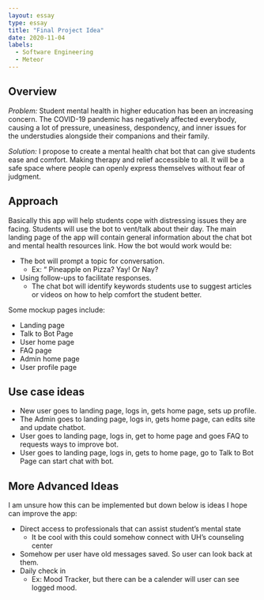 ```yaml
---
layout: essay
type: essay
title: "Final Project Idea"
date: 2020-11-04
labels:
  - Software Engineering
  - Meteor
---
```


## Overview

*Problem:* Student mental health in higher education has been an increasing concern. The COVID-19 pandemic has negatively affected everybody, causing a lot of pressure, uneasiness, despondency, and inner issues for the understudies alongside their companions and their family.

*Solution:* I propose to create a mental health chat bot that can give students ease and comfort. Making therapy and relief accessible to all. It will be a safe space where people can openly express themselves without fear of judgment.

## Approach

Basically this app will help students cope with distressing issues they are facing. Students will use the bot to vent/talk about their day. The main landing page of the app will contain general information about the chat bot and mental health resources link. How the bot would work would be:

* The bot will prompt a topic for conversation. 
  * Ex: “ Pineapple on Pizza? Yay! Or Nay?
* Using follow-ups to facilitate responses.
  * The chat bot will identify keywords students use to suggest articles or videos on how to help comfort the student better.

Some mockup pages include:

* Landing page 
* Talk to Bot Page
* User home page
* FAQ page
* Admin home page
* User profile page

## Use case ideas

* New user goes to landing page, logs in, gets home page, sets up profile. 
* The Admin goes to landing page, logs in, gets home page, can edits site and update chatbot.
* User goes to landing page, logs in, get to home page and goes FAQ to requests ways to improve bot.
* User goes to landing page, logs in, gets to home page, go to Talk to Bot Page can start chat with bot.

## More Advanced Ideas 
I am unsure how this can be implemented but down below is ideas I hope can improve the app:
* Direct access to professionals that can assist student’s mental state 
  * It be cool with this could somehow connect with UH’s counseling center 
* Somehow per user have old messages saved. So user can look back at them.
* Daily check in
  * Ex: Mood Tracker, but there can be a calender will user can see logged mood.

